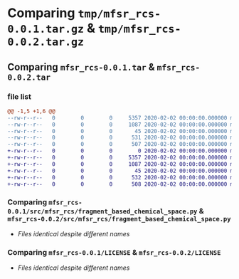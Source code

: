 # Comparing `tmp/mfsr_rcs-0.0.1.tar.gz` & `tmp/mfsr_rcs-0.0.2.tar.gz`

## Comparing `mfsr_rcs-0.0.1.tar` & `mfsr_rcs-0.0.2.tar`

### file list

```diff
@@ -1,5 +1,6 @@
--rw-r--r--   0        0        0     5357 2020-02-02 00:00:00.000000 mfsr_rcs-0.0.1/src/mfsr_rcs/fragment_based_chemical_space.py
--rw-r--r--   0        0        0     1087 2020-02-02 00:00:00.000000 mfsr_rcs-0.0.1/LICENSE
--rw-r--r--   0        0        0       45 2020-02-02 00:00:00.000000 mfsr_rcs-0.0.1/README.md
--rw-r--r--   0        0        0      531 2020-02-02 00:00:00.000000 mfsr_rcs-0.0.1/pyproject.toml
--rw-r--r--   0        0        0      507 2020-02-02 00:00:00.000000 mfsr_rcs-0.0.1/PKG-INFO
+-rw-r--r--   0        0        0        0 2020-02-02 00:00:00.000000 mfsr_rcs-0.0.2/src/mfsr_rcs/__init__.py
+-rw-r--r--   0        0        0     5357 2020-02-02 00:00:00.000000 mfsr_rcs-0.0.2/src/mfsr_rcs/fragment_based_chemical_space.py
+-rw-r--r--   0        0        0     1087 2020-02-02 00:00:00.000000 mfsr_rcs-0.0.2/LICENSE
+-rw-r--r--   0        0        0       45 2020-02-02 00:00:00.000000 mfsr_rcs-0.0.2/README.md
+-rw-r--r--   0        0        0      532 2020-02-02 00:00:00.000000 mfsr_rcs-0.0.2/pyproject.toml
+-rw-r--r--   0        0        0      508 2020-02-02 00:00:00.000000 mfsr_rcs-0.0.2/PKG-INFO
```

### Comparing `mfsr_rcs-0.0.1/src/mfsr_rcs/fragment_based_chemical_space.py` & `mfsr_rcs-0.0.2/src/mfsr_rcs/fragment_based_chemical_space.py`

 * *Files identical despite different names*

### Comparing `mfsr_rcs-0.0.1/LICENSE` & `mfsr_rcs-0.0.2/LICENSE`

 * *Files identical despite different names*


